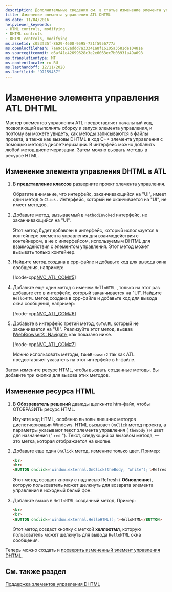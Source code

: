 ```yaml
---
description: Дополнительные сведения см. в статье изменение элемента управления DHTML ATL.
title: Изменение элемента управления ATL DHTML
ms.date: 11/04/2016
helpviewer_keywords:
- HTML controls, modifying
- DHTML controls
- DHTML controls, modifying
ms.assetid: c053f35f-8629-4600-9595-721f5956777a
ms.openlocfilehash: 7ae9c102addd7a33341a8f16105a3581de10481e
ms.sourcegitcommit: d6af41e42699628c3e2e6063ec7b03931a49a098
ms.translationtype: MT
ms.contentlocale: ru-RU
ms.lasthandoff: 12/11/2020
ms.locfileid: "97159457"
---
```

# <a name="modifying-the-atl-dhtml-control"></a>Изменение элемента управления ATL DHTML

Мастер элементов управления ATL предоставляет начальный код, позволяющий выполнять сборку и запуск элемента управления, и поэтому вы можете увидеть, как методы записываются в файлы проекта, а также как вызовы DHTML в код C++ элемента управления с помощью методов диспетчеризации. В интерфейс можно добавить любой метод диспетчеризации. Затем можно вызвать методы в ресурсе HTML.

## <a name="to-modify-the-atl-dhtml-control"></a>Изменение элемента управления DHTML в ATL

1. В **представление классов** разверните проект элемента управления.

   Обратите внимание, что интерфейс, заканчивающийся на "UI", имеет один метод `OnClick` . Интерфейс, который не оканчивается на "UI", не имеет методов.

1. Добавьте метод, вызываемый в `MethodInvoked` интерфейс, не заканчивающийся на "UI".

   Этот метод будет добавлен в интерфейс, который используется в контейнере элемента управления для взаимодействия с контейнером, а не с интерфейсом, используемым DHTML для взаимодействия с элементом управления. Этот метод может вызывать только контейнер.

1. Найдите метод создана в cpp-файле и добавьте код для вывода окна сообщения, например:

   [!code-cpp[NVC_ATL_COM#5](../atl/codesnippet/cpp/modifying-the-atl-dhtml-control_1.cpp)]

1. Добавьте еще один метод с именем `HelloHTML` , только на этот раз добавьте его в интерфейс, который заканчивается на "UI". Найдите `HelloHTML` метод создана в cpp-файле и добавьте код для вывода окна сообщения, например:

   [!code-cpp[NVC_ATL_COM#6](../atl/codesnippet/cpp/modifying-the-atl-dhtml-control_2.cpp)]

1. Добавьте в интерфейс третий метод, `GoToURL` который не заканчивается на "UI". Реализуйте этот метод, вызвав [IWebBrowser2:: Navigate](/previous-versions//aa752133\(v=vs.85\)), как показано ниже.

   [!code-cpp[NVC_ATL_COM#7](../atl/codesnippet/cpp/modifying-the-atl-dhtml-control_3.cpp)]

   Можно использовать методы, `IWebBrowser2` так как ATL предоставляет указатель на этот интерфейс в h-файле.

Затем измените ресурс HTML, чтобы вызвать созданные методы. Вы добавите три кнопки для вызова этих методов.

## <a name="to-modify-the-html-resource"></a>Изменение ресурса HTML

1. В **Обозреватель решений** дважды щелкните htm-файл, чтобы ОТОБРАЗИТЬ ресурс HTML.

   Изучите код HTML, особенно вызовы внешних методов диспетчеризации Windows. HTML вызывает `OnClick` метод проекта, а параметры указывают текст элемента управления ( `theBody` ) и цвет для назначения (" `red` "). Текст, следующий за вызовом метода, — это метка, которая отображается на кнопке.

1. Добавьте еще один `OnClick` метод, измените только цвет. Пример:

    ```html
    <br>
    <br>
    <BUTTON onclick='window.external.OnClick(theBody, "white");'>Refresh</BUTTON>
    ```

   Этот метод создаст кнопку с надписью Refresh ( **Обновление**), которую пользователь может щелкнуть для возврата элемента управления в исходный белый фон.

1. Добавьте вызов в `HelloHTML` созданный метод. Пример:

    ```html
    <br>
    <br>
    <BUTTON onclick='window.external.HelloHTML();'>HelloHTML</BUTTON>
    ```

   Этот метод создаст кнопку с меткой **хеллохтмл**, которую пользователь может щелкнуть для вывода `HelloHTML` окна сообщения.

Теперь можно создать и [проверить измененный элемент управления DHTML](../atl/testing-the-modified-atl-dhtml-control.md).

## <a name="see-also"></a>См. также раздел

[Поддержка элементов управления DHTML](../atl/atl-support-for-dhtml-controls.md)
